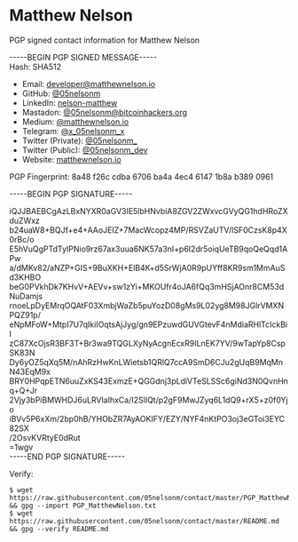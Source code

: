 Matthew Nelson
===

PGP signed contact information for Matthew Nelson

-----BEGIN PGP SIGNED MESSAGE-----  
Hash: SHA512

 * Email: [developer@matthewnelson.io](mailto:developer@matthewnelson.io)
 * GitHub: [@05nelsonm](https://github.com/05nelsonm)
 * LinkedIn: [nelson-matthew](https://linkedin.com/in/nelson-matthew)
 * Mastadon: [@05nelsonm@bitcoinhackers.org](https://bitcoinhackers.org/@05nelsonm)
 * Medium: [@matthewnelson.io](https://medium.com/@matthewnelson.io)
 * Telegram: [@x_05nelsonm_x](https://t.me/x_05nelsonm_x)
 * Twitter (Private): [@05nelsonm_](https://twitter.com/05nelsonm_)
 * Twitter (Public): [@05nelsonm_dev](https://twitter.com/05nelsonm_dev)
 * Website: [matthewnelson.io](https://matthewnelson.io)

PGP Fingerprint: 8a48 f26c cdba 6706 ba4a 4ec4 6147 1b8a b389 0961

-----BEGIN PGP SIGNATURE-----  

iQJJBAEBCgAzLBxNYXR0aGV3IE5lbHNvbiA8ZGV2ZWxvcGVyQG1hdHRoZXduZWxz  
b24uaW8+BQJf+e4+AAoJEIZ+7MacWcopz4MP/RSVZaUTV/lSF0CzsK8p4X0rBc/o  
E5hVuQgPTdTyIPNio9rz67ax3uua6NK57a3nI+p6I2dr5oiqUeTB9qoQeQqd1APw  
a/dMKv82/aNZP+GIS+9BuXKH+ElB4K+d5SrWjA0R9pUYff8KR9sm1MmAuSd3KHBO  
beG0PVkhDk7KHvV+AEVv+sw1zYi+MKOUfr4oJA6fQq3mHSjAOnr8CM53dNuDamjs  
rnoeLpDyEMrqOQAtF03XmbjWaZb5puYozD08gMs9L02yg8M98JGlrVMXNPQZ91p/  
eNpMFoW+MtpI7U7qIkiIOqtsAjJyg/gn9EPzuwdGUVGtevF4nMdiaRHlTcIckBiI  
zC87XcOjsR3BF3T+Br3wa9TQGLXyNyAcgnEcxR9ILnEK7YV/9wTapYp8CspSK83N  
Dy6yOZ5qXq5M/nAhRzHwKnLWietsb1QRlQ7ccA9SmD6CJu2gUqB9MqMnN43EqM9x  
BRY0HPqpETN6uuZxKS43ExmzE+QGGdnj3pLdiVTeSLSSc6giNd3N0QvnHnq+Q+Jr  
2Vjy3bPiBMWHDJ6uLRVlaIhxCa/I2SlIQt/p2gF9MwJZyq6L1dQ9+rX5+z0f0Yjo  
iBVv5P6xXm/2bp0hB/YHObZR7AyAOKIFY/EZY/NYF4nKtPO3oj3eGToi3EYC82SX  
/2OsvKVRtyE0dRut  
=1wgv  
-----END PGP SIGNATURE-----  
  

Verify:  
```
$ wget https://raw.githubusercontent.com/05nelsonm/contact/master/PGP_MatthewNelson.txt && gpg --import PGP_MatthewNelson.txt
$ wget https://raw.githubusercontent.com/05nelsonm/contact/master/README.md && gpg --verify README.md
```


